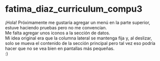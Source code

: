 # fatima_diaz_curriculum_compu3
¡Hola! Próximamente me gustaría agregar un menú en la parte superior, estuve haciendo pruebas pero no me convencían.
<br/>
Me falta agregar unos iconos a la sección de datos.
<br/>
Mi idea original era que la columna lateral se mantenga fija y, al deslizar, solo se mueva el contenido de la sección principal pero tal vez eso podría hacer que no se vea bien en pantallas más pequeñas.
<br/>
:)
